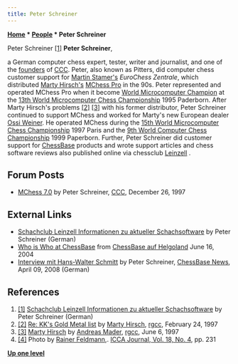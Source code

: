 ```yaml
---
title: Peter Schreiner
---
```

**[Home](Home "Home") \* [People](People "People") \* Peter Schreiner**



 [](http://scleinzell.schachvereine.de/home/pitters.shtml) Peter Schreiner <a id="cite-note-1" href="#cite-ref-1">[1]</a> 
**Peter Schreiner**,  

a German computer chess expert, tester, writer and journalist, and one of the [founders](CCC#Founders "CCC") of [CCC](CCC "CCC"). Peter, also known as Pitters, did computer chess customer support for [Martin Stamer's](Martin_Stamer "Martin Stamer") *EuroChess Zentrale*, which distributed [Marty Hirsch's](Marty_Hirsch "Marty Hirsch") [MChess Pro](MChess "MChess") in the 90s. Peter represented and operated MChess Pro when it become [World Microcomputer Champion](World_Microcomputer_Chess_Championship "World Microcomputer Chess Championship") at the [13th World Microcomputer Chess Championship](WMCCC_1995 "WMCCC 1995") 1995 Paderborn. 
After Marty Hirsch's problems <a id="cite-note-2" href="#cite-ref-2">[2]</a>
<a id="cite-note-3" href="#cite-ref-3">[3]</a> with his former distributor, Peter Schreiner continued to support MChess and worked for Marty's new European dealer [Ossi Weiner](Ossi_Weiner "Ossi Weiner"). 
He operated MChess during the [15th World Microcomputer Chess Championship](WMCCC_1997 "WMCCC 1997") 1997 Paris and the [9th World Computer Chess Championship](WCCC_1999 "WCCC 1999") 1999 Paperborn. Further, Peter Schreiner did customer support for [ChessBase](ChessBase "ChessBase") products and wrote support articles and chess software reviews also published online via chessclub [Leinzell](https://en.wikipedia.org/wiki/Leinzell) . 



## Forum Posts


* [MChess 7.0](https://www.stmintz.com/ccc/index.php?id=13336) by Peter Schreiner, [CCC](CCC "CCC"), December 26, 1997


## External Links


* [Schachclub Leinzell Informationen zu aktueller Schachsoftware](http://scleinzell.schachvereine.de/home/pitters.shtml) by Peter Schreiner (German)
* [Who is Who at ChessBase](http://de.chessbase.com/portals/3/files/2004/ausflug/gruppemitnamen.jpg) from [ChessBase auf Helgoland](http://de.chessbase.com/home/TabId/176/PostId/303269) June 16, 2004
* [Interview mit Hans-Walter Schmitt](http://de.chessbase.com/post/-schach-braucht-leute-mit-visionen-) by Peter Schreiner, [ChessBase News](ChessBase "ChessBase"), April 09, 2008 (German)


## References


1. <a id="cite-ref-1" href="#cite-note-1">[1]</a> [Schachclub Leinzell Informationen zu aktueller Schachsoftware](http://scleinzell.schachvereine.de/home/pitters.shtml) by Peter Schreiner (German)
2. <a id="cite-ref-2" href="#cite-note-2">[2]</a> [Re: KK's Gold Metal list](https://groups.google.com/d/msg/rec.games.chess.computer/VkDSuYr15fo/yJlAa234Fj8J) by [Marty Hirsch](Marty_Hirsch "Marty Hirsch"), [rgcc](Computer_Chess_Forums "Computer Chess Forums"), February 24, 1997
3. <a id="cite-ref-3" href="#cite-note-3">[3]</a> [Marty Hirsch](https://groups.google.com/d/msg/rec.games.chess.computer/CE8lF2uw1YY/7tWxUgLgFBoJ) by [Andreas Mader](Andreas_Mader "Andreas Mader"), [rgcc](Computer_Chess_Forums "Computer Chess Forums"), June 6, 1997
4. <a id="cite-ref-4" href="#cite-note-4">[4]</a> Photo by [Rainer Feldmann](Rainer_Feldmann "Rainer Feldmann"),. [ICCA Journal, Vol. 18, No. 4](ICGA_Journal#18_4 "ICGA Journal"), pp. 231

**[Up one level](People "People")**







 
